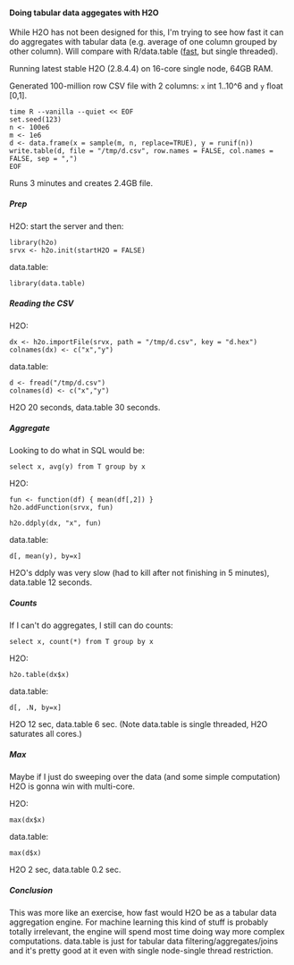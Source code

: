 
#### Doing tabular data aggegates with H2O

While H2O has not been designed for this, I'm trying to see how fast it can do aggregates
with tabular data (e.g. average of one column grouped by other column). Will compare
with R/data.table ([fast](http://datascience.la/dplyr-and-a-very-basic-benchmark/),
but single threaded).

Running latest stable H2O (2.8.4.4) on 16-core single node, 64GB RAM.

Generated 100-million row CSV file with 2 columns: `x` int 1..10^6 and `y` float [0,1].

```
time R --vanilla --quiet << EOF
set.seed(123)
n <- 100e6
m <- 1e6
d <- data.frame(x = sample(m, n, replace=TRUE), y = runif(n))
write.table(d, file = "/tmp/d.csv", row.names = FALSE, col.names = FALSE, sep = ",")
EOF
```

Runs 3 minutes and creates 2.4GB file.


##### Prep

H2O: start the server and then:
```
library(h2o)
srvx <- h2o.init(startH2O = FALSE) 
```

data.table:
```
library(data.table)
```


##### Reading the CSV

H2O:
```
dx <- h2o.importFile(srvx, path = "/tmp/d.csv", key = "d.hex") 
colnames(dx) <- c("x","y")
```

data.table:
```
d <- fread("/tmp/d.csv")
colnames(d) <- c("x","y")
```

H2O 20 seconds, data.table 30 seconds.


##### Aggregate

Looking to do what in SQL would be:
```
select x, avg(y) from T group by x
```

H2O:
```
fun <- function(df) { mean(df[,2]) }
h2o.addFunction(srvx, fun)

h2o.ddply(dx, "x", fun)
```

data.table:
```
d[, mean(y), by=x]
```

H2O's ddply was very slow (had to kill after not finishing in 5 minutes),
data.table 12 seconds.


##### Counts

If I can't do aggregates, I still can do counts:
```
select x, count(*) from T group by x
```

H2O:
```
h2o.table(dx$x)
```

data.table:
```
d[, .N, by=x]
```

H2O 12 sec, data.table 6 sec. (Note data.table is single threaded, H2O saturates
all cores.)


##### Max

Maybe if I just do sweeping over the data (and some simple computation) H2O is
gonna win with multi-core.

H2O:
```
max(dx$x)
```

data.table:
```
max(d$x)
```

H2O 2 sec, data.table 0.2 sec.


##### Conclusion

This was more like an exercise, how fast would H2O be as a tabular data aggregation
engine. For machine learning this kind of stuff is probably totally irrelevant, the
engine will spend most time doing way more complex computations. data.table is just
for tabular data filtering/aggregates/joins and it's pretty good at it even with
single node-single thread restriction. 


